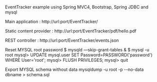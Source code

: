 EventTracker example using Spring MVC4, Bootstrap, Spring JDBC and mysql


Main application : http://url:port/EventTracker/

Static content provider : http://url:port/EventTracker/pdf/hello.pdf

REST controller : http://url:port/EventTracker/events.json
 
Reset MYSQL root password
$ mysqld —skip-grant-tables &
$ mysql -u root
  mysql> UPDATE mysql.user SET Password=PASSWORD('password') WHERE User='root';
  mysql> FLUSH PRIVILEGES;
  mysql> quit
 
Export MYSQL schema without data
 mysqldump -u root -p --no-data dbname > schema.sql
